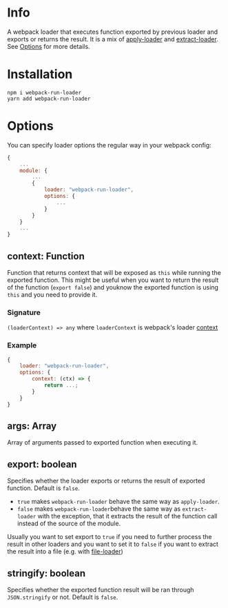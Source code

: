 # Info
A webpack loader that executes function exported by previous loader and exports or returns the result.
It is a mix of [apply-loader](https://github.com/mogelbrod/apply-loader) and [extract-loader](https://github.com/peerigon/extract-loader). See [Options](#Options) for more details.

# Installation

```shell
npm i webpack-run-loader
yarn add webpack-run-loader
```

# Options
You can specify loader options the regular way in your webpack config:
```js
{
    ...
    module: {
        ...
        {
            loader: "webpack-run-loader",
            options: {
                ...
            }
        }
    }
    ...
}
```
## context: Function
Function that returns context that will be exposed as `this` while running the exported function.
This might be useful when you want to return the result of the function (`export false`) and youknow the exported function is using `this` and you need to provide it.
### Signature
`(loaderContext) => any` where `loaderContext` is webpack's loader [context](https://webpack.js.org/api/loaders/#the-loader-context)
### Example
```js
{
    loader: "webpack-run-loader",
    options: {
        context: (ctx) => {
            return ...;
        }
    }
}
```

## args: Array
Array of arguments passed to exported function when executing it.

## export: boolean
Specifies whether the loader exports or returns the result of exported function.
Default is `false`.
 * `true` makes `webpack-run-loader` behave the same way as `apply-loader`.
 * `false` makes `webpack-run-loader`behave the same way as `extract-loader` with the exception, that it extracts the result of the function call instead of the source of the module.

Usually you want to set export to `true` if you need to further process the result in other loaders and you want to set it to `false` if you want to extract the result into a file (e.g. with [file-loader](https://github.com/webpack-contrib/file-loader))
 
## stringify: boolean
Specifies whether the exported function result will be ran through `JSON.stringify` or not. 
Default is `false`.
